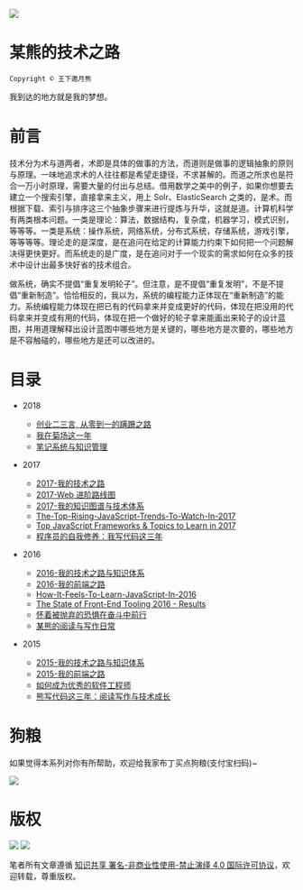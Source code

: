 ![](http://upload-images.jianshu.io/upload_images/1647496-d281090a702045e5.jpg?imageMogr2/auto-orient/strip%7CimageView2/2/w/1240)

# 某熊的技术之路

`Copyright © 王下邀月熊`

我到达的地方就是我的梦想。

# 前言

技术分为术与道两者，术即是具体的做事的方法，而道则是做事的逻辑抽象的原则与原理。一味地追求术的人往往都是希望走捷径，不求甚解的。而道之所求也是符合一万小时原理，需要大量的付出与总结。借用数学之美中的例子，如果你想要去建立一个搜索引擎，直接拿来主义，用上 Solr、ElasticSearch 之类的，是术。而根据下载、索引与排序这三个抽象步骤来进行提炼与升华，这就是道。计算机科学有两类根本问题。一类是理论：算法，数据结构，复杂度，机器学习，模式识别，等等等。一类是系统：操作系统，网络系统，分布式系统，存储系统，游戏引擎，等等等等。理论走的是深度，是在追问在给定的计算能力约束下如何把一个问题解决得更快更好。而系统走的是广度，是在追问对于一个现实的需求如何在众多的技术中设计出最多快好省的技术组合。

做系统，确实不提倡“重复发明轮子”。但注意，是不提倡“重复发明”，不是不提倡“重新制造”。恰恰相反的，我以为，系统的编程能力正体现在“重新制造”的能力。系统编程能力体现在把已有的代码拿来并变成更好的代码，体现在把没用的代码拿来并变成有用的代码，体现在把一个做好的轮子拿来能画出来轮子的设计蓝图，并用道理解释出设计蓝图中哪些地方是关键的，哪些地方是次要的，哪些地方是不容触碰的，哪些地方是还可以改进的。

# 目录

* 2018

  * [创业二三言, 从零到一的蹒跚之路](./2018/创业二三言.md)
  * [我在菊场这一年](./2018/我在菊场这一年.md)
  * [笔记系统与知识管理](./2018/笔记系统与知识管理.md)

* 2017

  * [2017-我的技术之路](./2017/2017-我的技术之路.md)
  * [2017-Web 进阶路线图](https://parg.co/U4T)
  * [2017-我的知识图谱与技术体系](./2017/2017-我的知识图谱与技术体系.md)
  * [The-Top-Rising-JavaScript-Trends-To-Watch-In-2017](./2017/The-Top-Rising-JavaScript-Trends-To-Watch-In-2017.md)
  * [Top JavaScript Frameworks & Topics to Learn in 2017](https://parg.co/U42)
  * [程序员的自我修养：我写代码这三年](./2017/程序员的自我修养：我写代码这三年.md)

* 2016

  * [2016-我的技术之路与知识体系](./2016/2016-我的技术之路与知识体系.md)
  * [2016-我的前端之路](./2016/2016-我的前端之路.md)
  * [How-It-Feels-To-Learn-JavaScript-In-2016](./2016/How-It-Feels-To-Learn-JavaScript-In-2016.md)
  * [The State of Front-End Tooling 2016 - Results](https://parg.co/U4z)
  * [怀着被抛弃的恐惧在奋斗中前行](./2016/怀着被抛弃的恐惧在奋斗中前行.md)
  * [某熊的阅读与写作日常](./2016/某熊的阅读与写作日常.md)

* 2015

  * [2015-我的技术之路与知识体系](./2015/2015-我的技术之路与知识体系.md)
  * [2015-我的前端之路](./2015/2015-我的前端之路.md)
  * [如何成为优秀的软件工程师](./2015/如何成为优秀的软件工程师.md)
  * [熊写代码这三年：阅读写作与技术成长](./2015/熊写代码这三年：阅读写作与技术成长.md)

# 狗粮

如果觉得本系列对你有所帮助，欢迎给我家布丁买点狗粮(支付宝扫码)~

![](https://github.com/wx-chevalier/OSS/blob/master/2017/8/1/Buding.jpg?raw=true)

# 版权

![](https://parg.co/bDY) ![](https://parg.co/bDm)

笔者所有文章遵循 [知识共享 署名-非商业性使用-禁止演绎 4.0 国际许可协议](https://creativecommons.org/licenses/by-nc-nd/4.0/deed.zh)，欢迎转载，尊重版权。
